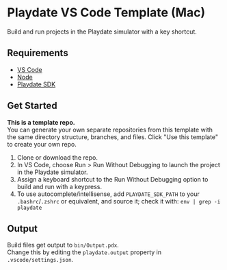 # Playdate VS Code Template (Mac)
Build and run projects in the Playdate simulator with a key shortcut.

## Requirements
- [VS Code](https://code.visualstudio.com)
- [Node](https://nodejs.org/)
- [Playdate SDK](https://play.date/dev/)

## Get Started
**This is a template repo.**  
You can generate your own separate repositories from this template with the same directory structure, branches, and files. Click "Use this template" to create your own repo.

1. Clone or download the repo.
2. In VS Code, choose Run > Run Without Debugging to launch the project in the Playdate simulator.
3. Assign a keyboard shortcut to the Run Without Debugging option to build and run with a keypress.
4. To use autocomplete/intellisense, add `PLAYDATE_SDK_PATH` to your `.bashrc`/`.zshrc` or equivalent, and source it; check it with: `env | grep -i playdate`

## Output
Build files get output to `bin/Output.pdx`.  
Change this by editing the `playdate.output` property in `.vscode/settings.json`.
